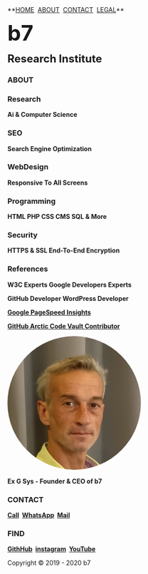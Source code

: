 <head>
<link rel="apple-touch-icon" sizes="180x180" href="/apple-touch-icon.png">
<link rel="icon" type="image/png" sizes="32x32" href="/favicon-32x32.png">
<link rel="icon" type="image/png" sizes="16x16" href="/favicon-16x16.png">
<link rel="manifest" href="/site.webmanifest">
<meta name="viewport" content="width=device-width, initial-scale=1">
<style>
img {
  border-radius: 50%;
}
</style>
<style>
body {
  background-image: url('b7.gif');
  background-repeat: no-repeat;
  background-attachment: fixed; 
  background-size: 100% 100%;
}
</style>
</head>
**<a href="https://b7.github.io" >HOME</a>&nbsp; <a href="https://b7.github.io/#about" >ABOUT</a>&nbsp; <a href="https://b7.github.io/#contact" >CONTACT</a>&nbsp; <a href="https://b7.github.io/legal" >LEGAL</a>**

<strong><font size="8">b7</font></strong>

<strong><font size="5">Research Institute</font></strong>

### ABOUT
### Research
**Ai & Computer Science**

### SEO
**Search Engine Optimization**

### WebDesign
**Responsive To All Screens**

### Programming
**HTML PHP CSS CMS SQL & More**

### Security
**HTTPS & SSL End-To-End Encryption**

### References

**W3C Experts Google Developers Experts**

**GitHub Developer WordPress Developer**

**<a href="https://developers.google.com/speed/pagespeed/insights/?hl=en&url=https://b7.github.io&tab=desktop" target="_blank">Google PageSpeed Insights</a>**

**<a href="https://github.com/b7" target="_blank">GitHub Arctic Code Vault Contributor</a>**

<img src="/Ex-G-Sys.jpg" alt="Ex G Sys" width="300" height="300">

**Ex G Sys - Founder & CEO of b7**

### CONTACT
**<a href="tel:+31600000000">Call</a>&nbsp; <a href="https://wa.me/31600000000?text=b7" target="_blank">WhatsApp</a>&nbsp; <a href="mailto:	b7.github@gmail.com" target="_blank">Mail</a>**

### FIND
**<a href="https://github.com/b7" target="_blank">GithHub</a>&nbsp; <a href="https://instagram.com/b7git" target="_blank">instagram</a>&nbsp; <a href="https://www.youtube.com/channel/UCt4T3OvxivlcvGg9Ah8hLQw/about" target="_blank">YouTube</a>**

Copyright © 2019 - 2020 b7
